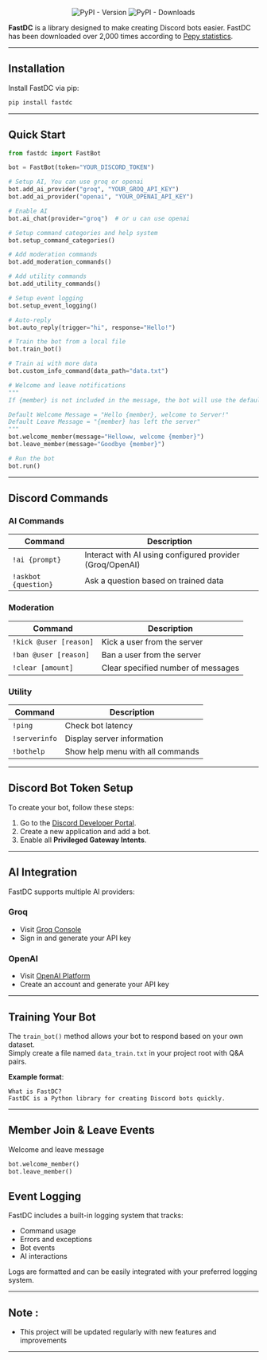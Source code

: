 <p align="center">
  <img src="https://img.shields.io/pypi/v/fastdc" alt="PyPI - Version" />
  <img src="https://img.shields.io/pypi/dm/fastdc" alt="PyPI - Downloads" />
</p>

**FastDC** is a library designed to make creating Discord bots easier. FastDC has been downloaded over 2,000 times according to [Pepy statistics](https://pepy.tech/projects/fastdc).


---

## Installation

Install FastDC via pip:

```bash
pip install fastdc
```

---

## Quick Start

```python
from fastdc import FastBot

bot = FastBot(token="YOUR_DISCORD_TOKEN")

# Setup AI, You can use groq or openai
bot.add_ai_provider("groq", "YOUR_GROQ_API_KEY")
bot.add_ai_provider("openai", "YOUR_OPENAI_API_KEY")

# Enable AI 
bot.ai_chat(provider="groq")  # or u can use openai

# Setup command categories and help system
bot.setup_command_categories()

# Add moderation commands
bot.add_moderation_commands()

# Add utility commands
bot.add_utility_commands()

# Setup event logging
bot.setup_event_logging()

# Auto-reply
bot.auto_reply(trigger="hi", response="Hello!")

# Train the bot from a local file
bot.train_bot()  

# Train ai with more data
bot.custom_info_command(data_path="data.txt")

# Welcome and leave notifications
"""
If {member} is not included in the message, the bot will use the default welcome message.

Default Welcome Message = "Hello {member}, welcome to Server!"
Default Leave Message = "{member} has left the server"
"""
bot.welcome_member(message="Helloww, welcome {member}")
bot.leave_member(message="Goodbye {member}")

# Run the bot
bot.run()
```

---

## Discord Commands

### AI Commands
| Command            | Description                                              |
|--------------------|----------------------------------------------------------|
| `!ai {prompt}`     | Interact with AI using configured provider (Groq/OpenAI)  |
| `!askbot {question}` | Ask a question based on trained data                     |

### Moderation
| Command            | Description                                              |
|--------------------|----------------------------------------------------------|
| `!kick @user [reason]` | Kick a user from the server                          |
| `!ban @user [reason]`  | Ban a user from the server                           |
| `!clear [amount]`      | Clear specified number of messages                    |

### Utility
| Command            | Description                                              |
|--------------------|----------------------------------------------------------|
| `!ping`            | Check bot latency                                        |
| `!serverinfo`      | Display server information                              |
| `!bothelp`         | Show help menu with all commands                        |

---

## Discord Bot Token Setup

To create your bot, follow these steps:

1. Go to the [Discord Developer Portal](https://discord.com/developers/applications).
2. Create a new application and add a bot.
3. Enable all **Privileged Gateway Intents**.
---

## AI Integration

FastDC supports multiple AI providers:

### Groq
- Visit [Groq Console](https://console.groq.com/)
- Sign in and generate your API key

### OpenAI
- Visit [OpenAI Platform](https://platform.openai.com/)
- Create an account and generate your API key

---

## Training Your Bot

The `train_bot()` method allows your bot to respond based on your own dataset.  
Simply create a file named `data_train.txt` in your project root with Q&A pairs.

**Example format**:
```
What is FastDC?
FastDC is a Python library for creating Discord bots quickly.
```

---

## Member Join & Leave Events

Welcome and leave message

```python
bot.welcome_member()
bot.leave_member()
```

## Event Logging

FastDC includes a built-in logging system that tracks:
- Command usage
- Errors and exceptions
- Bot events
- AI interactions

Logs are formatted and can be easily integrated with your preferred logging system.

---

## Note : 
- This project will be updated regularly with new features and improvements
---